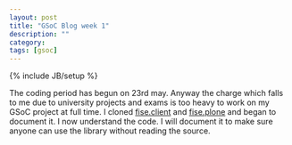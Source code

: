 ```yaml
---
layout: post
title: "GSoC Blog week 1"
description: ""
category: 
tags: [gsoc]
---
```

{% include JB/setup %}


The coding period has begun on 23rd may. Anyway the charge which falls to me due
to university projects and exams is too heavy to work on my GSoC project at full
time. I cloned [fise.client](https://github.com/collective/fise.client) and 
[fise.plone](https://github.com/collective/fise.plone) and began to document it. 
I now understand the code. I will document it to make sure anyone can use the 
library without reading the source.
